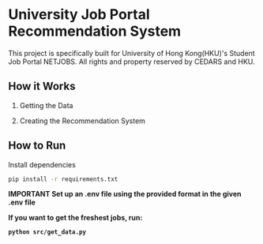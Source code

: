# University Job Portal Recommendation System
This project is specifically built for University of Hong Kong(HKU)'s Student Job Portal NETJOBS. All rights and property reserved by CEDARS and HKU.

## How it Works

1. Getting the Data

2. Creating the Recommendation System

## How to Run
Install dependencies
```bash
pip install -r requirements.txt
```
<strong>IMPORTANT<strong>
Set up an .env file using the provided format in the given .env file

If you want to get the freshest jobs, run:
```bash
python src/get_data.py
```
